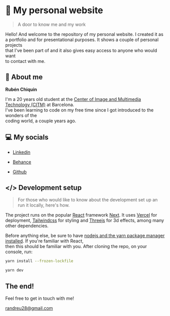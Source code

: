 #  🚀 My personal website 

> A door to know me and my work

Hello! And welcome to the repository of my personal website. I created it as<br>
a portfolio and for presentational purposes. It shows a couple of personal projects<br>
that I've been part of and it also gives easy access to anyone who would want <br>
to contact with me. 


## 👀 About me 

**Rubén Chiquin** 

I'm a 20 years old student at the [Center of Image and Multimedia Technology (CITM)][CITM] at Barcelona.<br> I've been learning to code on my free time since I got introduced to the wonders of the <br>coding world, a couple years ago.


## 💻 My socials 

* [Linkedin]

* [Behance]

* [Github]


## </> Development setup

>For those who would like to know about the development set up an run it locally, here's how.

The project runs on the popular [React][React] framework [Next][Next]. It uses [Vercel][Vercel] for deployment, [Tailwindcss][Tailwindcss] for styling and [Threejs][Threejs] for 3d effects, among many other dependencies. 

Before anything else, be sure to have [nodejs and the yarn package manager installed][Nodejs]. If you're familiar with React,<br> then this should be familiar with you. After cloning the repo, on your console, run:

```sh
yarn install --frozen-lockfile
```

```sh
yarn dev
```


## The end!

Feel free to get in touch with me!

randreu28@gmail.com

<!-- Links -->

[CITM]: https://citm.fundacioupc.com

[Linkedin]: https://www.linkedin.com/in/rubén-chiquin-0a153721a/
[Behance]: https://behance.net/RubenChiquin
[Github]: https://github.com/randreu28

[Nodejs]: https://nodejs.org/en/download/
[React]: https://reactjs.org
[Next]: https://nextjs.org
[Tailwindcss]: https://tailwindcss.com
[Vercel]: https://vercel.com
[Threejs]: https://threejs.org
